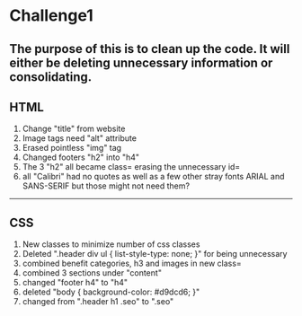 # Challenge1
The purpose of this is to clean up the code. It will either be deleting unnecessary information or consolidating.
---

## HTML
1. Change "title" from website
2. Image tags need "alt" attribute
3. Erased pointless "img" tag
4. Changed footers "h2" into "h4"
5. The 3 "h2" all became class= erasing the unnecessary id=
6. all "Calibri" had no quotes as well as a few other stray fonts ARIAL and SANS-SERIF but those might not need them?
---

## CSS
1. New classes to minimize number of css classes
2. Deleted ".header div ul {
    list-style-type: none;
}" for being unnecessary
3. combined benefit categories, h3 and images in new class= 
4. combined 3 sections under "content" 
5. changed "footer h4" to "h4"
6. deleted "body {
    background-color: #d9dcd6;
}"
7. changed from ".header h1 .seo" to ".seo"
